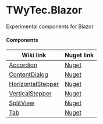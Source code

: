 # TWyTec.Blazor

Experimental components for Blazor

#### Components

| Wiki link | Nuget link |
| --- | --- |
| [Accordion](https://github.com/twytec/TWyTec.Blazor/wiki/Accordion) | [Nuget](https://www.nuget.org/packages/TWyTec.Blazor.Accordion/) |
| [ContentDialog](https://github.com/twytec/TWyTec.Blazor/wiki/ContentDialog) | [Nuget](https://www.nuget.org/packages/TWyTec.Blazor.ContentDialog/) |
| [HorizontalStepper](https://github.com/twytec/TWyTec.Blazor/wiki/HorizontalStepper) | [Nuget](https://www.nuget.org/packages/TWyTec.Blazor.Stepper/) |
| [VerticalStepper](https://github.com/twytec/TWyTec.Blazor/wiki/VerticalStepper) | [Nuget](https://www.nuget.org/packages/TWyTec.Blazor.Stepper/) |
| [SplitView](https://github.com/twytec/TWyTec.Blazor/wiki/SplitView) | [Nuget](https://www.nuget.org/packages/TWyTec.Blazor.Stepper/) |
| [Tab](https://github.com/twytec/TWyTec.Blazor/wiki/ContentDialog) | [Nuget](https://www.nuget.org/packages/TWyTec.Blazor.Stepper/) |
